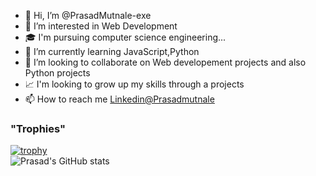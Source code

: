 - 👋 Hi, I’m @PrasadMutnale-exe
- 👀 I’m interested in Web Development
- 🎓 I'm pursuing computer science engineering...
- 🌱 I’m currently learning JavaScript,Python
- 💞️ I’m looking to collaborate on Web developement projects and also Python projects
- 📈 I'm looking to grow up my skills through a projects
- 📫 How to reach me [Linkedin@Prasadmutnale](https://www.linkedin.com/in/prasad-mutnale-b75a2b200/)
### "Trophies"</br>
[![trophy](https://github-profile-trophy.vercel.app/?username=SandeepUrankar)](https://github.com/ryo-ma/github-profile-trophy)
</br>
![Prasad's GitHub stats](https://github-readme-stats.vercel.app/api?username=PrasadMutnale-exe&theme=codeSTACKr&show_icons=true)

